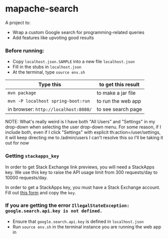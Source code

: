# mapache-search

A project to:
* Wrap a custom Google search for programming-related queries
* Add features like upvoting good results

### Before running:
* Copy `localhost.json.SAMPLE` into a new file `localhost.json`
* Fill in the stubs in `localhost.json`
* At the terminal, type `source env.sh`

| Type this | to get this result |
|-----------|------------|
| `mvn package` | to make a jar file|
| `mvn -P localhost spring-boot:run` | to run the web app|
| in browser: `http://localhost:8080/` | to see search page |


NOTE:
What's really weird is I have both "All Users" and "Settings" in my drop-down when selecting the user drop-down menu. For some reason, if I include both, even if I click "Settings" with explicit th:action=/user/settings, it will keep directing me to /admin/users
I can't resolve this so I'll be taking it out for now


### Getting `stackapps_key`

In order to get Stack Exchange link previews, you will need a StackApps key.
We use this key to raise the API usage limit from 300 requests/day to 10000 requests/day.

In order to get a StackApps key, you must have a Stack Exchange account.
Fill out [this form](https://stackapps.com/apps/oauth/register) and copy the `key`.

### If you are getting the error `IllegalStateException: google.search.api.key is not defined.`

* Ensure that `google.search.api.key` is defined in `localhost.json`
* Run `source env.sh` in the terminal instance you are running the web app in
